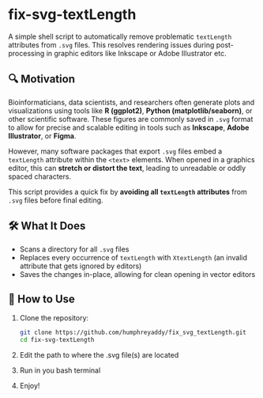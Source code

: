 # fix-svg-textLength

A simple shell script to automatically remove problematic `textLength` attributes from `.svg` files. This resolves rendering issues during post-processing in graphic editors like Inkscape or Adobe Illustrator etc.

## 🔍 Motivation

Bioinformaticians, data scientists, and researchers often generate plots and visualizations using tools like **R (ggplot2)**, **Python (matplotlib/seaborn)**, or other scientific software. These figures are commonly saved in `.svg` format to allow for precise and scalable editing in tools such as **Inkscape**, **Adobe Illustrator**, or **Figma**.

However, many software packages that export `.svg` files embed a `textLength` attribute within the `<text>` elements. When opened in a graphics editor, this can **stretch or distort the text**, leading to unreadable or oddly spaced characters.

This script provides a quick fix by **avoiding all `textLength` attributes** from `.svg` files before final editing.

## 🛠️ What It Does

- Scans a directory for all `.svg` files
- Replaces every occurrence of `textLength` with `XtextLength` (an invalid attribute that gets ignored by editors)
- Saves the changes in-place, allowing for clean opening in vector editors

## 🚀 How to Use

1. Clone the repository:
   ```bash
   git clone https://github.com/humphreyaddy/fix_svg_textLength.git
   cd fix-svg-textLength
2. Edit the path to where the .svg file(s) are located

3. Run in you bash terminal

4. Enjoy!
